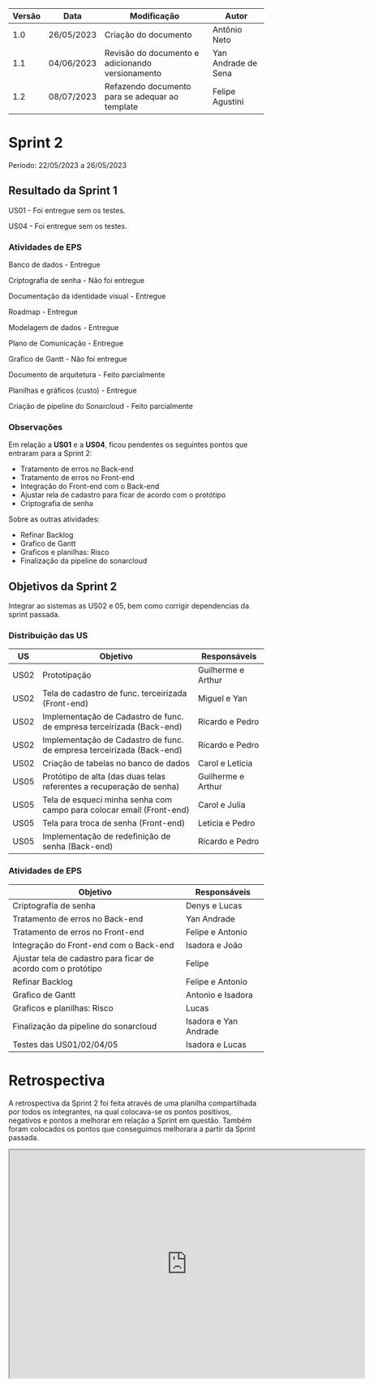| Versão | Data       | Modificação                                      | Autor               |
| ------ | ---------- | ------------------------------------------------ | ------------------- |
| 1.0    | 26/05/2023 | Criação do documento                             | Antônio Neto        |
| 1.1    | 04/06/2023 | Revisão do documento e adicionando versionamento | Yan Andrade de Sena |
| 1.2    | 08/07/2023 | Refazendo documento para se adequar ao template  | Felipe Agustini     |

# Sprint 2

Período: 22/05/2023 a 26/05/2023

## Resultado da Sprint 1

US01 - Foi entregue sem os testes.

US04 - Foi entregue sem os testes.

### Atividades de EPS

Banco de dados - Entregue

Criptografia de senha - Não foi entregue

Documentação da identidade visual - Entregue

Roadmap - Entregue

Modelagem de dados - Entregue

Plano de Comunicação - Entregue

Grafico de Gantt - Não foi entregue

Documento de arquitetura - Feito parcialmente

Planilhas e gráficos (custo) - Entregue

Criação de pipeline do Sonarcloud - Feito parcialmente

### Observações

Em relação a **US01** e a **US04**, ficou pendentes os seguintes pontos que entraram para a Sprint 2:

- Tratamento de erros no Back-end
- Tratamento de erros no Front-end
- Integração do Front-end com o Back-end
- Ajustar rela de cadastro para ficar de acordo com o protótipo
- Criptografia de senha

Sobre as outras atividades:

- Refinar Backlog
- Grafico de Gantt
- Graficos e planilhas: Risco
- Finalização da pipeline do sonarcloud

## Objetivos da Sprint 2

Integrar ao sistemas as US02 e 05, bem como corrigir dependencias da sprint passada.

### Distribuição das US

| US   | Objetivo                                                              | Responsáveis       |
| ---- | --------------------------------------------------------------------- | ------------------ |
| US02 | Prototipação                                                          | Guilherme e Arthur |
| US02 | Tela de cadastro de func. terceirizada (Front-end)                    | Miguel e Yan       |
| US02 | Implementação de Cadastro de func. de empresa terceirizada (Back-end) | Ricardo e Pedro    |
| US02 | Implementação de Cadastro de func. de empresa terceirizada (Back-end) | Ricardo e Pedro    |
| US02 | Criação de tabelas no banco de dados                                  | Carol e Leticia    |
| US05 | Protótipo de alta (das duas telas referentes a recuperação de senha)  | Guilherme e Arthur |
| US05 | Tela de esqueci minha senha com campo para colocar email (Front-end)  | Carol e Julia      |
| US05 | Tela para troca de senha (Front-end)                                  | Leticia e Pedro    |
| US05 | Implementação de redefinição de senha (Back-end)                      | Ricardo e Pedro    |

### Atividades de EPS

| Objetivo                                                      | Responsáveis          |
| ------------------------------------------------------------- | --------------------- |
| Criptografia de senha                                         | Denys e Lucas         |
| Tratamento de erros no Back-end                               | Yan Andrade           |
| Tratamento de erros no Front-end                              | Felipe e Antonio      |
| Integração do Front-end com o Back-end                        | Isadora e João        |
| Ajustar tela de cadastro para ficar de acordo com o protótipo | Felipe                |
| Refinar Backlog                                               | Felipe e Antonio      |
| Grafico de Gantt                                              | Antonio e Isadora     |
| Graficos e planilhas: Risco                                   | Lucas                 |
| Finalização da pipeline do sonarcloud                         | Isadora e Yan Andrade |
| Testes das US01/02/04/05                                      | Isadora e Lucas       |

# Retrospectiva

A retrospectiva da Sprint 2 foi feita através de uma planilha compartilhada por todos os integrantes, na qual colocava-se os pontos positivos, negativos e pontos a melhorar em relação a Sprint em questão. Também foram colocados os pontos que conseguimos melhorara a partir da Sprint passada.

<iframe width="700" height="450" src="https://docs.google.com/spreadsheets/d/e/2PACX-1vRQEnsKWDXz5-JGMax2e1ARVivZXLXWykd5tLpDkFRChHly0l5dTAL8zTBqBe2QQuXhi7bCs6z4zii6/pubhtml?gid=1767760740&single=true"></iframe>
